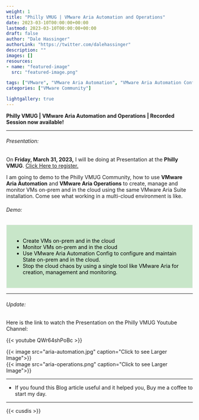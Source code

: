```yaml
---
weight: 1
title: "Philly VMUG | VMware Aria Automation and Operations"
date: 2023-03-10T00:00:00+00:00
lastmod: 2023-03-10T00:00:00+00:00
draft: false
author: "Dale Hassinger"
authorLink: "https://twitter.com/dalehassinger"
description: ""
images: []
resources:
- name: "featured-image"
  src: "featured-image.png"

tags: ["VMware", "VMware Aria Automation", "VMware Aria Automation Config","VMware Aria Operations", "vExpert", "vCommunity"]
categories: ["VMware Community"]

lightgallery: true
---
```


**Philly VMUG | VMware Aria Automation and Operations | Recorded Session now available!**

---

<!--more-->

###### Presentation:

On **Friday, March 31, 2023,** I will be doing at Presentation at the **Philly VMUG**. [Click Here to register.](https://my.vmug.com/s/community-event?id=a1Y4x000002DEUEEA4)  

I am going to demo to the Philly VMUG Community, how to use **VMware Aria Automation** and **VMware Aria Operations** to create, manage and monitor VMs on-prem and in the cloud using the same VMware Aria Suite installation. Come see what working in a multi-cloud environment is like. 

###### Demo:

<div style="background-color:#c8e6c9 ; Padding:20px; border: 1.5px solid #f2f2f2; color: black;" >
    <ul>
        <li>Create VMs on-prem and in the cloud</li>
        <li>Monitor VMs on-prem and in the cloud</li>
        <li>Use VMware Aria Automation Config to configure and maintain State on-prem and in the cloud.</li>
        <li>Stop the cloud chaos by using a single tool like VMware Aria for creation, management and monitoring.</li>
    </ul>
</div>

---

###### Update:
Here is the link to watch the Presentation on the Philly VMUG Youtube Channel:  

{{< youtube QWr64shPoBc >}}



{{< image src="aria-automation.jpg" caption="Click to see Larger Image">}}  
{{< image src="aria-operations.png" caption="Click to see Larger Image">}}  

---

* If you found this Blog article useful and it helped you, Buy me a coffee to start my day.  

<center>
<script type="text/javascript" src="https://cdnjs.buymeacoffee.com/1.0.0/button.prod.min.js" data-name="bmc-button" data-slug="dalehassinger" data-color="#FFDD00" data-emoji=""  data-font="Cookie" data-text="Buy me a coffee" data-outline-color="#000000" data-font-color="#000000" data-coffee-color="#ffffff" ></script>
</center>

---

{{< cusdis >}}